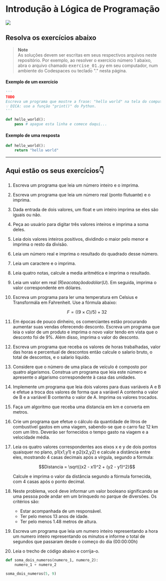 # Introdução à Lógica de Programação

[![](https://img.shields.io/badge/python-v3.9-blue)](https://www.python.org/downloads/release/python-390/)

## Resolva os exercícios abaixo

> **Note**  
> As soluções devem ser escritas em seus respectivos arquivos neste repositório. Por exemplo, ao resolver o exercício número 1 abaixo, abra o arquivo chamado <kbd>exercise_01.py</kbd> em seu computador, num ambiente do Codespaces ou teclado "." nesta página.

#### Exemplo de um exercício

```python
'''
TODO
Escreva um programa que mostre a frase: "hello world" na tela do computador.
💡 DICA: use a função "print()" do Python.
'''

def hello_world():
    pass # apague esta linha e comece daqui...
```

#### Exemplo de uma resposta

```python
def hello_world():
    return "hello world"
```

---

## Aqui estão os seus exercícios👇

1. Escreva um programa que leia um número inteiro e o imprima.

2. Escreva um programa que leia um número real (ponto flutuante) e o imprima.

3. Dada entrada de dois valores, um float e um inteiro imprima se eles são iguais ou não.

4. Peça ao usuário para digitar três valores inteiros e imprima a soma deles.

5. Leia dois valores inteiros positivos, dividindo o maior pelo menor e imprima o resto da divisão.

6. Leia um número real e imprima o resultado do quadrado desse número.

7. Leia um caractere e o imprima.

8. Leia quatro notas, calcule a media aritmética e imprima o resultado.

9. Leia um valor em real (R$) e a cotação do dólar (U$). Em seguida, imprima o valor correspondente em dólares.

10. Escreva um programa para ler uma temperatura em Celsius e Transformá­la em Fahrenheit. Use a fórmula abaixo:

	$$F = ((9 \times C) / 5) + 32$$

11. Em épocas de pouco dinheiro, os comerciantes estão procurando aumentar suas vendas oferecendo desconto. Escreva um programa que leia o valor de um produto e imprima o novo valor tendo em vista que o desconto foi de 9%. Além disso, imprima o valor do desconto.

12. Escreva um programa que receba os valores de horas trabalhadas, valor das horas e percentual de descontos então calcule o salario bruto, o total de descontos, e o salario liquido.

13. Considere que o número de uma placa de veículo é composto por quatro algarismos. Construa um programa que leia este número e apresente o algarismo correspondente à casa das unidades.

14. Implemente um programa que leia dois valores para duas variáveis A e B e efetue a troca dos valores de forma que a variável A contenha o valor de B e a variável B contenha o valor de A. Imprima os valores trocados.

15. Faça um algoritmo que receba uma distancia em km e converta em metros.

16. Crie um programa que efetue o cálculo da quantidade de litros de combustível gastos em uma viagem, sabendo-­se que o carro faz 12 km com um litro. Deverão ser fornecidos o tempo gasto na viagem e a velocidade média.

17. Leia os quatro valores correspondentes aos eixos x e y de dois pontos quaisquer no plano, p1(x1,y1) e p2(x2,y2) e calcule a distância entre eles, mostrando 4 casas decimais após a vírgula, segundo a fórmula:

	$$Distancia = \sqrt{(x2 - x1)^2 + (y2 - y1)^2}$$

	Calcule e imprima o valor da distância segundo a fórmula fornecida, com 4 casas após o ponto decimal.


18. Neste problema, você deve informar um valor booleano significando se uma pessoa pode andar em um brinquedo no parque de diversões. Os critérios são:
	
	- Estar acompanhada de um responsável.
	- Ter pelo menos 13 anos de idade.
	- Ter pelo menos 1.48 metros de altura.

19. Escreva um programa que leia um numero inteiro representando a hora um numero inteiro representando os minutos e informe o total de segundos que passaram desde o começo do dia (00:00:00h)

20. Leia o trecho de código abaixo e corrija-o.

```python
def soma_dois_numeros(numero_1, numero_2):
	numero_1 + numero_2

soma_dois_numeros(5, 9)
```